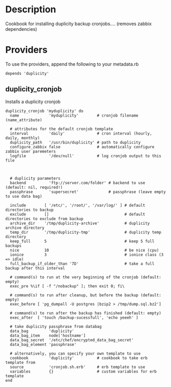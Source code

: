 # Description

Cookbook for installing duplicity backup cronjobs.... (removes zabbix dependencies)

# Providers

To use the providers, append the following to your metadata.rb

    depends 'duplicity'

## duplicity_cronjob

Installs a duplicity cronjob

    duplicity_cronjob 'myduplicity' do
      name             'myduplicity'        # cronjob filename (name_attribute)

      # attributes for the default cronjob template
      interval         'daily'              # cron interval (hourly, daily, monthly)
      duplicity_path   '/usr/bin/duplicity' # path to duplicity
      configure_zabbix false                # automatically configure zabbix user paremeters
      logfile          '/dev/null'          # log cronjob output to this file



      # duplicity parameters
      backend          'ftp://server.com/folder' # backend to use (default: nil, required!)
      passphrase       'supersecret'             # passphrase (leave empty to use data bag)

      include        [ '/etc/', '/root/', '/var/log/' ] # default directories to backup
      exclude        []                                 # default directories to exclude from backup
      archive_dir    '/tmp/duplicity-archive'           # duplicity archive directory
      temp_dir       '/tmp/duplicity-tmp'               # duplicity temp directory
      keep_full      5                                  # keep 5 full backups
      nice           10                                 # be nice (cpu)
      ionice         3                                  # ionice class (3 => idle)
      full_backup_if_older_than '7D'                    # take a full backup after this interval

      # command(s) to run at the very beginning of the cronjob (default: empty)
      exec_pre %\if [ -f "/nobackup" ]; then exit 0; fi\

      # command(s) to run after cleanup, but before the backup (default: empty)
      exec_before [ 'pg_dumpall -U postgres |bzip2 > /tmp/dump.sql.bz2']

      # command(s) to run after the backup has finished (default: empty)
      exec_after  [ 'touch /backup-sucessfull', 'echo yeeeh' ]

      # take duplicity passphrase from databag
      data_bag         'duplicity'
      data_bag_item    node['hostname']
      data_bag_secret  '/etc/chef/encrypted_data_bag_secret'
      data_bag_element 'passphrase'

      # alternatively, you can specify your own template to use
      cookbook         'duplicity'          # cookbook to take erb template from
      source           'cronjob.sh.erb'     # erb template to use
      variables        {}                   # custom variables for erb template
    end
